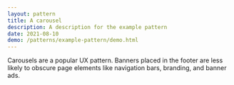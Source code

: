 ```yaml
---
layout: pattern
title: A carousel
description: A description for the example pattern
date: 2021-08-10
demo: /patterns/example-pattern/demo.html
---
```


Carousels are a popular UX pattern. Banners placed in the footer are less likely to obscure page elements like navigation bars, branding, and banner ads.